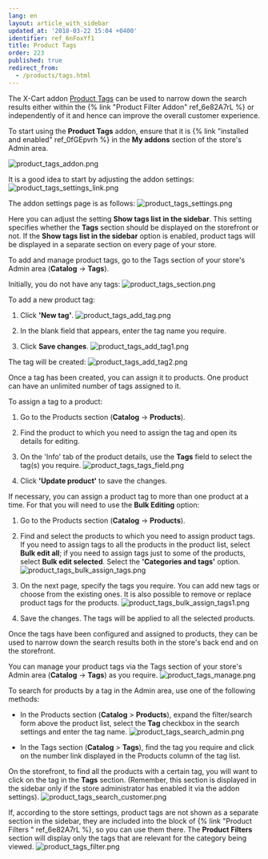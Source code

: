 ```yaml
---
lang: en
layout: article_with_sidebar
updated_at: '2018-03-22 15:04 +0400'
identifier: ref_6nFoxYf1
title: Product Tags
order: 223
published: true
redirect_from:
  - /products/tags.html
---
```

The X-Cart addon [Product Tags](https://market.x-cart.com/addons/product-tags.html "Product Tags") can be used to narrow down the search results either within the {% link "Product Filter Addon" ref_6e82A7rL %} or independently of it and hence can improve the overall customer experience. 

To start using the **Product Tags** addon, ensure that it is {% link "installed and enabled" ref_0fGEpvrh %} in the **My addons** section of the store's Admin area. 

   ![product_tags_addon.png]({{site.baseurl}}/attachments/ref_6nFoxYf1/product_tags_addon.png)

It is a good idea to start by adjusting the addon settings:
   ![product_tags_settings_link.png]({{site.baseurl}}/attachments/ref_6nFoxYf1/product_tags_settings_link.png)

The addon settings page is as follows:
   ![product_tags_settings.png]({{site.baseurl}}/attachments/ref_6nFoxYf1/product_tags_settings.png)

Here you can adjust the setting **Show tags list in the sidebar**. This setting specifies whether the **Tags** section should be displayed on the storefront or not. If the **Show tags list in the sidebar** option is enabled, product tags will be displayed in a separate section on every page of your store.

To add and manage product tags, go to the Tags section of your store's Admin area (**Catalog** -> **Tags**).

Initially, you do not have any tags:
   ![product_tags_section.png]({{site.baseurl}}/attachments/ref_6nFoxYf1/product_tags_section.png)

To add a new product tag:
   1. Click **'New tag'**.
      ![product_tags_add_tag.png]({{site.baseurl}}/attachments/ref_6nFoxYf1/product_tags_add_tag.png)

   2. In the blank field that appears, enter the tag name you require.
      
   3. Click **Save changes**. 
      ![product_tags_add_tag1.png]({{site.baseurl}}/attachments/ref_6nFoxYf1/product_tags_add_tag1.png)
   
   The tag will be created:
      ![product_tags_add_tag2.png]({{site.baseurl}}/attachments/ref_6nFoxYf1/product_tags_add_tag2.png)

Once a tag has been created, you can assign it to products. One product can have an unlimited number of tags assigned to it. 

To assign a tag to a product:

   1. Go to the Products section (**Catalog** -> **Products**).
  
   2. Find the product to which you need to assign the tag and open its details for editing.

  3. On the 'Info' tab of the product details, use the **Tags** field to select the tag(s) you require. 
      ![product_tags_tags_field.png]({{site.baseurl}}/attachments/ref_6nFoxYf1/product_tags_tags_field.png)

   4. Click **'Update product'** to save the changes.
  
If necessary, you can assign a product tag to more than one product at a time. For that you will need to use the **Bulk Editing** option:

   1. Go to the Products section (**Catalog** -> **Products**).
   
   2. Find and select the products to which you need to assign product tags. If you need to assign tags to all the products in the product list, select **Bulk edit all**; if you need to assign tags just to some of the products, select **Bulk edit selected**. Select the **'Categories and tags'** option.
   ![product_tags_bulk_assign_tags.png]({{site.baseurl}}/attachments/ref_6nFoxYf1/product_tags_bulk_assign_tags.png)
   
   3. On the next page, specify the tags you require. You can add new tags or choose from the existing ones. It is also possible to remove or replace product tags for the products.
   ![product_tags_bulk_assign_tags1.png]({{site.baseurl}}/attachments/ref_6nFoxYf1/product_tags_bulk_assign_tags1.png)
   
   4. Save the changes. The tags will be applied to all the selected products.
  
Once the tags have been configured and assigned to products, they can be used to narrow down the search results both in the store's back end and on the storefront.

You can manage your product tags via the Tags section of your store's Admin area (**Catalog** -> **Tags**) as you require.
    ![product_tags_manage.png]({{site.baseurl}}/attachments/ref_6nFoxYf1/product_tags_manage.png)

To search for products by a tag in the Admin area, use one of the following methods:
   
   * In the Products section (**Catalog** > **Products**), expand the filter/search form above the product list, select the **Tag** checkbox in the search settings and enter the tag name.
   ![product_tags_search_admin.png]({{site.baseurl}}/attachments/ref_6nFoxYf1/product_tags_search_admin.png)
   
   * In the Tags section (**Catalog** > **Tags**), find the tag you require and click on the number link displayed in the Products column of the tag list.
   
On the storefront, to find all the products with a certain tag, you will want to click on the tag in the **Tags** section. (Remember, this section is displayed in the sidebar only if the store administrator has enabled it via the addon settings). 
   ![product_tags_search_customer.png]({{site.baseurl}}/attachments/ref_6nFoxYf1/product_tags_search_customer.png)

If, according to the store settings, product tags are not shown as a separate section in the sidebar, they are included into the block of {% link "Product Filters " ref_6e82A7rL %}, so you can use them there. The **Product Filters** section will display only the tags that are relevant for the category being viewed.
   ![product_tags_filter.png]({{site.baseurl}}/attachments/ref_6nFoxYf1/product_tags_filter.png)

